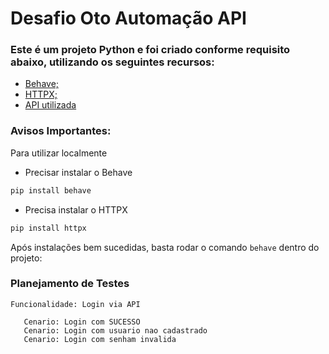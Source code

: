 # Desafio Oto Automação API 

### Este é um projeto Python e foi criado conforme requisito abaixo, utilizando os seguintes recursos:

<!--ts-->
   * [Behave;](#https://behave.readthedocs.io/en/latest/)
   * [HTTPX;](#https://www.python-httpx.org/)
* [API utilizada](#https://reqres.in/)
<!--te-->

### Avisos Importantes: 

Para utilizar localmente

<!--ts-->
   * Precisar instalar o Behave

 ```bash
pip install behave
```
   
   * Precisa instalar o HTTPX

 ```bash
pip install httpx
```

Após instalações bem sucedidas, basta rodar o comando ```behave``` dentro do projeto:

<!--te-->

### Planejamento de Testes 

 ```gherkin
Funcionalidade: Login via API

    Cenario: Login com SUCESSO
    Cenario: Login com usuario nao cadastrado
    Cenario: Login com senham invalida
```
